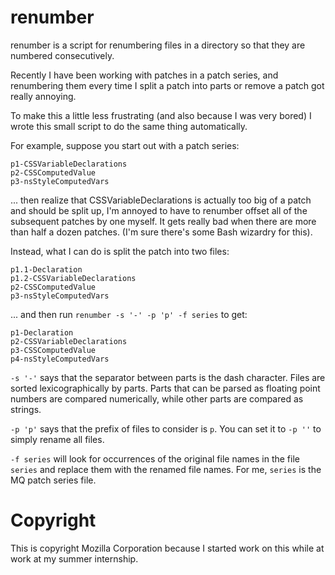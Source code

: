 # renumber

renumber is a script for renumbering files in a directory so that they are
numbered consecutively.

Recently I have been working with patches in a patch series, and renumbering
them every time I split a patch into parts or remove a patch got really
annoying.

To make this a little less frustrating (and also because I was very bored) I
wrote this small script to do the same thing automatically.

For example, suppose you start out with a patch series:

    p1-CSSVariableDeclarations
    p2-CSSComputedValue 
    p3-nsStyleComputedVars

... then realize that CSSVariableDeclarations is actually too big of a patch
and should be split up, I'm annoyed to have to renumber offset all of the
subsequent patches by one myself. It gets really bad when there are more than
half a dozen patches. (I'm sure there's some Bash wizardry for
this).

Instead, what I can do is split the patch into two files:

    p1.1-Declaration
    p1.2-CSSVariableDeclarations
    p2-CSSComputedValue 
    p3-nsStyleComputedVars

... and then run `renumber -s '-' -p 'p' -f series` to get:

    p1-Declaration
    p2-CSSVariableDeclarations
    p3-CSSComputedValue
    p4-nsStyleComputedVars

`-s '-'` says that the separator between parts is the dash character.
Files are sorted lexicographically by parts.
Parts that can be parsed as floating point numbers are compared numerically,
while other parts are compared as strings.

`-p 'p'` says that the prefix of files to consider is `p`.
You can set it to `-p ''` to simply rename all files.

`-f series` will look for occurrences of the original file names in the file
`series` and replace them with the renamed file names.
For me, `series` is the MQ patch series file.

# Copyright

This is copyright Mozilla Corporation because I started work on this while at
work at my summer internship.
